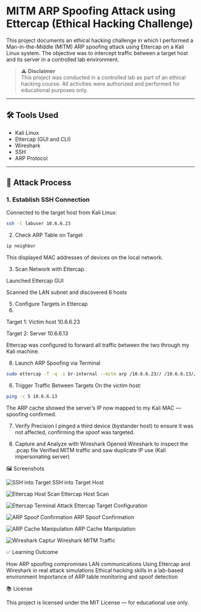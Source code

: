 # MITM ARP Spoofing Attack using Ettercap (Ethical Hacking Challenge)

This project documents an ethical hacking challenge in which I performed a Man-in-the-Middle (MITM) ARP spoofing attack using Ettercap on a Kali Linux system. The objective was to intercept traffic between a target host and its server in a controlled lab environment.

> ⚠️ **Disclaimer**  
> This project was conducted in a controlled lab as part of an ethical hacking course. All activities were authorized and performed for educational purposes only.

---

## 🛠 Tools Used

- Kali Linux
- Ettercap (GUI and CLI)
- Wireshark
- SSH
- ARP Protocol

---

## 🧪 Attack Process

### 1. Establish SSH Connection

Connected to the target host from Kali Linux:
```bash
ssh -l labuser 10.6.6.23
```

2. Check ARP Table on Target

```bash
ip neighbor
```
This displayed MAC addresses of devices on the local network.

3. Scan Network with Ettercap.
   
Launched Ettercap GUI

Scanned the LAN subnet and discovered 6 hosts

5. Configure Targets in Ettercap
6. 
Target 1: Victim host 10.6.6.23

Target 2: Server 10.6.6.13

Ettercap was configured to forward all traffic between the two through my Kali machine.

8. Launch ARP Spoofing via Terminal
```bash
sudo ettercap -T -q -i br-internal --mitm arp /10.6.6.23// /10.6.6.13//
```

6. Trigger Traffic Between Targets
On the victim host:

```bash
ping -c 5 10.6.6.13
```
The ARP cache showed the server’s IP now mapped to my Kali MAC — spoofing confirmed.

7. Verify Precision
I pinged a third device (bystander host) to ensure it was not affected, confirming the spoof was targeted.

8. Capture and Analyze with Wireshark
Opened Wireshark to inspect the .pcap file
Verified MITM traffic and saw duplicate IP use (Kali impersonating server)


🖼 Screenshots


![SSH into Target](https://github.com/user-attachments/assets/cff9d7f5-e3bf-453b-9dc3-74dc4e33377a)
SSH into Target Host

![Ettercap Host Scan](https://github.com/user-attachments/assets/73c70d05-c1fb-4739-9b5c-61db1704d235)
Ettercap Host Scan

![Ettercap Terminal Attack](https://github.com/user-attachments/assets/96fa34ab-8040-4fae-bf2c-98257ed10f86)
Ettercap Target Configuration

![ARP Spoof Confirmation](https://github.com/user-attachments/assets/ba27c771-e7b5-4604-a94e-4103ce928a89)
ARP Spoof Confirmation

![ARP Cache Manipulation](https://github.com/user-attachments/assets/82468204-1199-4119-a02b-d4772f2a3373)
ARP Cache Manipulation

![Wireshark Captur](https://github.com/user-attachments/assets/e4388214-58f3-4808-bddc-69e737c51100)
Wireshark MITM Traffic


✅ Learning Outcome

How ARP spoofing compromises LAN communications
Using Ettercap and Wireshark in real attack simulations
Ethical hacking skills in a lab-based environment
Importance of ARP table monitoring and spoof detection

📚 License

This project is licensed under the MIT License — for educational use only.
